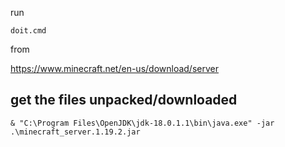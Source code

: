 

run

    doit.cmd

from 

<https://www.minecraft.net/en-us/download/server>

## get the files unpacked/downloaded

    & "C:\Program Files\OpenJDK\jdk-18.0.1.1\bin\java.exe" -jar .\minecraft_server.1.19.2.jar
